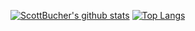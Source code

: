 [![ScottBucher's github stats](https://github-readme-stats.vercel.app/api?username=scottbucher&theme=algolia&show_icons=true)](https://github.com/scottbucher)
[![Top Langs](https://github-readme-stats.vercel.app/api/top-langs/?username=scottbucher&layout=compact&theme=algolia&show_icons=true)](https://github.com/scottbucher)

